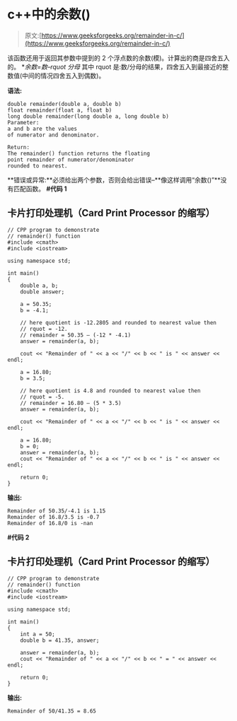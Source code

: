 # c++中的余数()

> 原文:[https://www.geeksforgeeks.org/remainder-in-c/](https://www.geeksforgeeks.org/remainder-in-c/)

该函数还用于返回其参数中提到的 2 个浮点数的余数(模)。计算出的商是四舍五入的。
**余数=数–rquot *分母**
其中 rquot 是:数/分母的结果，四舍五入到最接近的整数值(中间的情况四舍五入到偶数)。

**语法:**

```
double remainder(double a, double b)
float remainder(float a, float b)
long double remainder(long double a, long double b)
Parameter:
a and b are the values 
of numerator and denominator.

Return:
The remainder() function returns the floating 
point remainder of numerator/denominator 
rounded to nearest.
```

**错误或异常:**必须给出两个参数，否则会给出错误–**像这样调用“余数()”**没有匹配函数。
**#代码 1**

## 卡片打印处理机（Card Print Processor 的缩写）

```
// CPP program to demonstrate
// remainder() function
#include <cmath>
#include <iostream>

using namespace std;

int main()
{
    double a, b;
    double answer;

    a = 50.35;
    b = -4.1;

    // here quotient is -12.2805 and rounded to nearest value then
    // rquot = -12.
    // remainder = 50.35 – (-12 * -4.1)
    answer = remainder(a, b);

    cout << "Remainder of " << a << "/" << b << " is " << answer << endl;

    a = 16.80;
    b = 3.5;

    // here quotient is 4.8 and rounded to nearest value then
    // rquot = -5.
    // remainder = 16.80 – (5 * 3.5)
    answer = remainder(a, b);

    cout << "Remainder of " << a << "/" << b << " is " << answer << endl;

    a = 16.80;
    b = 0;
    answer = remainder(a, b);
    cout << "Remainder of " << a << "/" << b << " is " << answer << endl;

    return 0;
}
```

**输出:**

```
Remainder of 50.35/-4.1 is 1.15
Remainder of 16.8/3.5 is -0.7
Remainder of 16.8/0 is -nan
```

**#代码 2**

## 卡片打印处理机（Card Print Processor 的缩写）

```
// CPP program to demonstrate
// remainder() function
#include <cmath>
#include <iostream>

using namespace std;

int main()
{
    int a = 50;
    double b = 41.35, answer;

    answer = remainder(a, b);
    cout << "Remainder of " << a << "/" << b << " = " << answer << endl;

    return 0;
}
```

**输出:**

```
Remainder of 50/41.35 = 8.65 
```